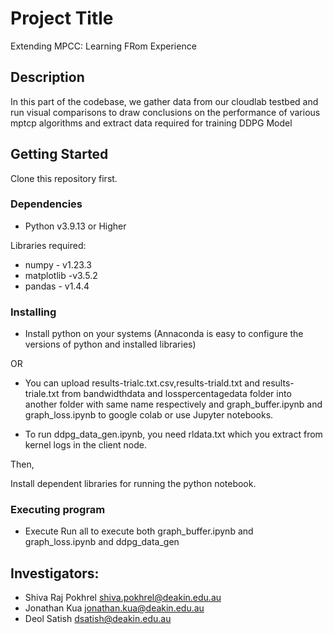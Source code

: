 # Project Title

Extending MPCC: Learning FRom Experience

## Description

In this part of the codebase, we gather data from our cloudlab testbed and run visual comparisons to draw conclusions on the performance of various mptcp algorithms
and extract data required for training DDPG Model

## Getting Started

Clone this repository first.

### Dependencies

* Python v3.9.13 or Higher

Libraries required:
* numpy - v1.23.3
* matplotlib -v3.5.2
* pandas - v1.4.4

### Installing

* Install python on your systems (Annaconda is easy to configure the versions of python and installed libraries)

OR

* You can upload results-trialc.txt.csv,results-triald.txt and results-triale.txt from bandwidthdata and losspercentagedata folder into another folder with same name respectively and graph_buffer.ipynb and graph_loss.ipynb to google colab or use Jupyter notebooks.

* To run ddpg_data_gen.ipynb, you need rldata.txt which you extract from kernel logs in the client node.

Then,

Install dependent libraries for running the python notebook.

### Executing program

* Execute Run all to execute both graph_buffer.ipynb and graph_loss.ipynb and ddpg_data_gen


## Investigators:

- Shiva Raj Pokhrel <shiva.pokhrel@deakin.edu.au>
- Jonathan Kua <jonathan.kua@deakin.edu.au>
- Deol Satish <dsatish@deakin.edu.au>




